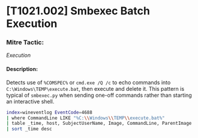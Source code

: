 # [T1021.002] Smbexec Batch Execution

### Mitre Tactic:  
*Execution*

#### Description:  
Detects use of `%COMSPEC%` or `cmd.exe /Q /c` to echo commands into `C:\Windows\TEMP\execute.bat`, then execute and delete it. This pattern is typical of `smbexec.py` when sending one-off commands rather than starting an interactive shell.

```bash
index=wineventlog EventCode=4688
| where CommandLine LIKE "%C:\\Windows\\TEMP\\execute.bat%"
| table _time, host, SubjectUserName, Image, CommandLine, ParentImage
| sort _time desc
```